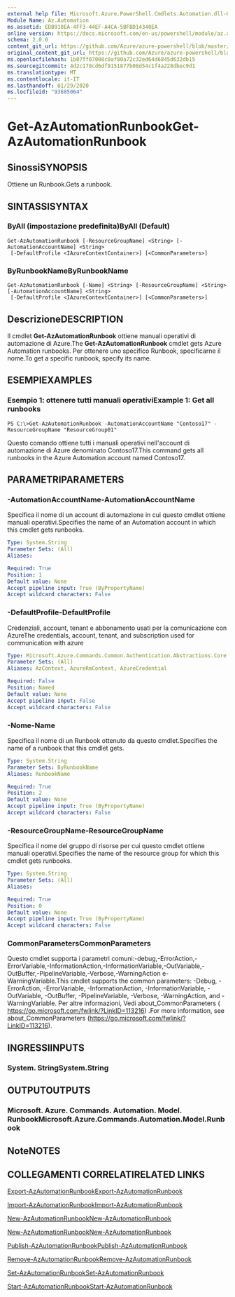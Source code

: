 ```yaml
---
external help file: Microsoft.Azure.PowerShell.Cmdlets.Automation.dll-Help.xml
Module Name: Az.Automation
ms.assetid: EDB918EA-4FF3-44EF-A4CA-5BFBD14340EA
online version: https://docs.microsoft.com/en-us/powershell/module/az.automation/get-azautomationrunbook
schema: 2.0.0
content_git_url: https://github.com/Azure/azure-powershell/blob/master/src/Automation/Automation/help/Get-AzAutomationRunbook.md
original_content_git_url: https://github.com/Azure/azure-powershell/blob/master/src/Automation/Automation/help/Get-AzAutomationRunbook.md
ms.openlocfilehash: 1b07ff07008c0af80a72c32ed64d6845d632db15
ms.sourcegitcommit: 4d2c178cd6df9151877b08d54c1f4a228dbec9d1
ms.translationtype: MT
ms.contentlocale: it-IT
ms.lasthandoff: 01/29/2020
ms.locfileid: "93685064"
---
```

# <span data-ttu-id="4b0bf-101">Get-AzAutomationRunbook</span><span class="sxs-lookup"><span data-stu-id="4b0bf-101">Get-AzAutomationRunbook</span></span>

## <span data-ttu-id="4b0bf-102">Sinossi</span><span class="sxs-lookup"><span data-stu-id="4b0bf-102">SYNOPSIS</span></span>
<span data-ttu-id="4b0bf-103">Ottiene un Runbook.</span><span class="sxs-lookup"><span data-stu-id="4b0bf-103">Gets a runbook.</span></span>

## <span data-ttu-id="4b0bf-104">SINTASSI</span><span class="sxs-lookup"><span data-stu-id="4b0bf-104">SYNTAX</span></span>

### <span data-ttu-id="4b0bf-105">ByAll (impostazione predefinita)</span><span class="sxs-lookup"><span data-stu-id="4b0bf-105">ByAll (Default)</span></span>
```
Get-AzAutomationRunbook [-ResourceGroupName] <String> [-AutomationAccountName] <String>
 [-DefaultProfile <IAzureContextContainer>] [<CommonParameters>]
```

### <span data-ttu-id="4b0bf-106">ByRunbookName</span><span class="sxs-lookup"><span data-stu-id="4b0bf-106">ByRunbookName</span></span>
```
Get-AzAutomationRunbook [-Name] <String> [-ResourceGroupName] <String> [-AutomationAccountName] <String>
 [-DefaultProfile <IAzureContextContainer>] [<CommonParameters>]
```

## <span data-ttu-id="4b0bf-107">Descrizione</span><span class="sxs-lookup"><span data-stu-id="4b0bf-107">DESCRIPTION</span></span>
<span data-ttu-id="4b0bf-108">Il cmdlet **Get-AzAutomationRunbook** ottiene manuali operativi di automazione di Azure.</span><span class="sxs-lookup"><span data-stu-id="4b0bf-108">The **Get-AzAutomationRunbook** cmdlet gets Azure Automation runbooks.</span></span>
<span data-ttu-id="4b0bf-109">Per ottenere uno specifico Runbook, specificarne il nome.</span><span class="sxs-lookup"><span data-stu-id="4b0bf-109">To get a specific runbook, specify its name.</span></span>

## <span data-ttu-id="4b0bf-110">ESEMPI</span><span class="sxs-lookup"><span data-stu-id="4b0bf-110">EXAMPLES</span></span>

### <span data-ttu-id="4b0bf-111">Esempio 1: ottenere tutti manuali operativi</span><span class="sxs-lookup"><span data-stu-id="4b0bf-111">Example 1: Get all runbooks</span></span>
```
PS C:\>Get-AzAutomationRunbook -AutomationAccountName "Contoso17" -ResourceGroupName "ResourceGroup01"
```

<span data-ttu-id="4b0bf-112">Questo comando ottiene tutti i manuali operativi nell'account di automazione di Azure denominato Contoso17.</span><span class="sxs-lookup"><span data-stu-id="4b0bf-112">This command gets all runbooks in the Azure Automation account named Contoso17.</span></span>

## <span data-ttu-id="4b0bf-113">PARAMETRI</span><span class="sxs-lookup"><span data-stu-id="4b0bf-113">PARAMETERS</span></span>

### <span data-ttu-id="4b0bf-114">-AutomationAccountName</span><span class="sxs-lookup"><span data-stu-id="4b0bf-114">-AutomationAccountName</span></span>
<span data-ttu-id="4b0bf-115">Specifica il nome di un account di automazione in cui questo cmdlet ottiene manuali operativi.</span><span class="sxs-lookup"><span data-stu-id="4b0bf-115">Specifies the name of an Automation account in which this cmdlet gets runbooks.</span></span>

```yaml
Type: System.String
Parameter Sets: (All)
Aliases:

Required: True
Position: 1
Default value: None
Accept pipeline input: True (ByPropertyName)
Accept wildcard characters: False
```

### <span data-ttu-id="4b0bf-116">-DefaultProfile</span><span class="sxs-lookup"><span data-stu-id="4b0bf-116">-DefaultProfile</span></span>
<span data-ttu-id="4b0bf-117">Credenziali, account, tenant e abbonamento usati per la comunicazione con Azure</span><span class="sxs-lookup"><span data-stu-id="4b0bf-117">The credentials, account, tenant, and subscription used for communication with azure</span></span>

```yaml
Type: Microsoft.Azure.Commands.Common.Authentication.Abstractions.Core.IAzureContextContainer
Parameter Sets: (All)
Aliases: AzContext, AzureRmContext, AzureCredential

Required: False
Position: Named
Default value: None
Accept pipeline input: False
Accept wildcard characters: False
```

### <span data-ttu-id="4b0bf-118">-Nome</span><span class="sxs-lookup"><span data-stu-id="4b0bf-118">-Name</span></span>
<span data-ttu-id="4b0bf-119">Specifica il nome di un Runbook ottenuto da questo cmdlet.</span><span class="sxs-lookup"><span data-stu-id="4b0bf-119">Specifies the name of a runbook that this cmdlet gets.</span></span>

```yaml
Type: System.String
Parameter Sets: ByRunbookName
Aliases: RunbookName

Required: True
Position: 2
Default value: None
Accept pipeline input: True (ByPropertyName)
Accept wildcard characters: False
```

### <span data-ttu-id="4b0bf-120">-ResourceGroupName</span><span class="sxs-lookup"><span data-stu-id="4b0bf-120">-ResourceGroupName</span></span>
<span data-ttu-id="4b0bf-121">Specifica il nome del gruppo di risorse per cui questo cmdlet ottiene manuali operativi.</span><span class="sxs-lookup"><span data-stu-id="4b0bf-121">Specifies the name of the resource group for which this cmdlet gets runbooks.</span></span>

```yaml
Type: System.String
Parameter Sets: (All)
Aliases:

Required: True
Position: 0
Default value: None
Accept pipeline input: True (ByPropertyName)
Accept wildcard characters: False
```

### <span data-ttu-id="4b0bf-122">CommonParameters</span><span class="sxs-lookup"><span data-stu-id="4b0bf-122">CommonParameters</span></span>
<span data-ttu-id="4b0bf-123">Questo cmdlet supporta i parametri comuni:-debug,-ErrorAction,-ErrorVariable,-InformationAction,-InformationVariable,-OutVariable,-OutBuffer,-PipelineVariable,-Verbose,-WarningAction e-WarningVariable.</span><span class="sxs-lookup"><span data-stu-id="4b0bf-123">This cmdlet supports the common parameters: -Debug, -ErrorAction, -ErrorVariable, -InformationAction, -InformationVariable, -OutVariable, -OutBuffer, -PipelineVariable, -Verbose, -WarningAction, and -WarningVariable.</span></span> <span data-ttu-id="4b0bf-124">Per altre informazioni, Vedi about_CommonParameters ( https://go.microsoft.com/fwlink/?LinkID=113216) .</span><span class="sxs-lookup"><span data-stu-id="4b0bf-124">For more information, see about_CommonParameters (https://go.microsoft.com/fwlink/?LinkID=113216).</span></span>

## <span data-ttu-id="4b0bf-125">INGRESSI</span><span class="sxs-lookup"><span data-stu-id="4b0bf-125">INPUTS</span></span>

### <span data-ttu-id="4b0bf-126">System. String</span><span class="sxs-lookup"><span data-stu-id="4b0bf-126">System.String</span></span>

## <span data-ttu-id="4b0bf-127">OUTPUT</span><span class="sxs-lookup"><span data-stu-id="4b0bf-127">OUTPUTS</span></span>

### <span data-ttu-id="4b0bf-128">Microsoft. Azure. Commands. Automation. Model. Runbook</span><span class="sxs-lookup"><span data-stu-id="4b0bf-128">Microsoft.Azure.Commands.Automation.Model.Runbook</span></span>

## <span data-ttu-id="4b0bf-129">Note</span><span class="sxs-lookup"><span data-stu-id="4b0bf-129">NOTES</span></span>

## <span data-ttu-id="4b0bf-130">COLLEGAMENTI CORRELATI</span><span class="sxs-lookup"><span data-stu-id="4b0bf-130">RELATED LINKS</span></span>

[<span data-ttu-id="4b0bf-131">Export-AzAutomationRunbook</span><span class="sxs-lookup"><span data-stu-id="4b0bf-131">Export-AzAutomationRunbook</span></span>](./Export-AzAutomationRunbook.md)

[<span data-ttu-id="4b0bf-132">Import-AzAutomationRunbook</span><span class="sxs-lookup"><span data-stu-id="4b0bf-132">Import-AzAutomationRunbook</span></span>](./Import-AzAutomationRunbook.md)

[<span data-ttu-id="4b0bf-133">New-AzAutomationRunbook</span><span class="sxs-lookup"><span data-stu-id="4b0bf-133">New-AzAutomationRunbook</span></span>](./New-AzAutomationRunbook.md)

[<span data-ttu-id="4b0bf-134">New-AzAutomationRunbook</span><span class="sxs-lookup"><span data-stu-id="4b0bf-134">New-AzAutomationRunbook</span></span>](./New-AzAutomationRunbook.md)

[<span data-ttu-id="4b0bf-135">Publish-AzAutomationRunbook</span><span class="sxs-lookup"><span data-stu-id="4b0bf-135">Publish-AzAutomationRunbook</span></span>](./Publish-AzAutomationRunbook.md)

[<span data-ttu-id="4b0bf-136">Remove-AzAutomationRunbook</span><span class="sxs-lookup"><span data-stu-id="4b0bf-136">Remove-AzAutomationRunbook</span></span>](./Remove-AzAutomationRunbook.md)

[<span data-ttu-id="4b0bf-137">Set-AzAutomationRunbook</span><span class="sxs-lookup"><span data-stu-id="4b0bf-137">Set-AzAutomationRunbook</span></span>](./Set-AzAutomationRunbook.md)

[<span data-ttu-id="4b0bf-138">Start-AzAutomationRunbook</span><span class="sxs-lookup"><span data-stu-id="4b0bf-138">Start-AzAutomationRunbook</span></span>](./Start-AzAutomationRunbook.md)


